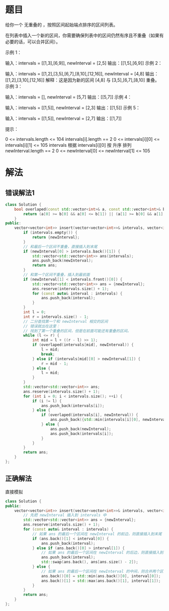 # 题目
给你一个 无重叠的 ，按照区间起始端点排序的区间列表。

在列表中插入一个新的区间，你需要确保列表中的区间仍然有序且不重叠（如果有必要的话，可以合并区间）。

 

示例 1：

输入：intervals = [[1,3],[6,9]], newInterval = [2,5]
输出：[[1,5],[6,9]]
示例 2：

输入：intervals = [[1,2],[3,5],[6,7],[8,10],[12,16]], newInterval = [4,8]
输出：[[1,2],[3,10],[12,16]]
解释：这是因为新的区间 [4,8] 与 [3,5],[6,7],[8,10] 重叠。
示例 3：

输入：intervals = [], newInterval = [5,7]
输出：[[5,7]]
示例 4：

输入：intervals = [[1,5]], newInterval = [2,3]
输出：[[1,5]]
示例 5：

输入：intervals = [[1,5]], newInterval = [2,7]
输出：[[1,7]]
 

提示：

0 <= intervals.length <= 104
intervals[i].length == 2
0 <= intervals[i][0] <= intervals[i][1] <= 105
intervals 根据 intervals[i][0] 按 升序 排列
newInterval.length == 2
0 <= newInterval[0] <= newInterval[1] <= 105

# 解法
## 错误解法1
```c++
class Solution {
    bool overlaped(const std::vector<int>& a, const std::vector<int>& b) {
        return (a[0] >= b[0] && a[0] <= b[1]) || (a[1] >= b[0] && a[1] <= b[1]);
    }
public:
    vector<vector<int>> insert(vector<vector<int>>& intervals, vector<int>& newInterval) {
        if (intervals.empty()) {
            return {newInterval};
        }
        // 和最后一个区间不重叠，直接插入到末尾
        if (newInterval[0] > intervals.back()[1]) {
            std::vector<std::vector<int>> ans(intervals);
            ans.push_back(newInterval);
            return ans;
        }
        // 和第一个区间不重叠，插入到最前面
        if (newInterval[1] < intervals.front()[0]) {
            std::vector<std::vector<int>> ans = {newInterval};
            ans.reserve(intervals.size() + 1);
            for (const auto& interval : intervals) {
                ans.push_back(interval);
            }
        }
        int l = 0;
        int r = intervals.size() - 1;
        // 二分查找第一个和 newInterval 相交的区间
        // 错误就出在这里：
        // 找到了第一个重叠的区间，但是在前面可能还有重叠的区间。
        while (l <= r) {
            int mid = l + ((r - l) >> 1);
            if (overlaped(intervals[mid], newInterval)) {
                l = mid;
                break;
            } else if (intervals[mid][0] > newInterval[1]) {
                r = mid - 1;
            } else {
                l = mid;
            }
        }
        std::vector<std::vector<int>> ans;
        ans.reserve(intervals.size() + 1);
        for (int i = 0; i < intervals.size(); ++i) {
            if (i != l) {
                ans.push_back(intervals[i]);
            } else {
                if (overlaped(intervals[i], newInterval)) {
                    ans.push_back({std::min(intervals[i][0], newInterval[0]), std::max(intervals[i][1], newInterval[1])});
                } else {
                    ans.push_back(newInterval);
                    ans.push_back(intervals[i]);
                }
            }
        }
        return ans;
    }
};
```

## 正确解法
直接模拟
```c++
class Solution {
public:
    vector<vector<int>> insert(vector<vector<int>>& intervals, vector<int>& newInterval) {
        // 先把 newInterval 插入到 intervals 中
        std::vector<std::vector<int>> ans = {newInterval};
        ans.reserve(intervals.size() + 1);
        for (const auto& interval : intervals) {
            // 如果 ans 的最后一个区间在 newInterval 的前边，则直接插入到末尾
            if (ans.back()[1] < interval[0]) {
                ans.push_back(interval);
            } else if (ans.back()[0] > interval[1]) {
                // 如果 ans 的最后一个区间在 newInterval 的后边，则直接插入到最前面，并且交换最后两个区间的位置
                ans.push_back(interval);
                std::swap(ans.back(), ans[ans.size() - 2]);
            } else {
                // 如果 ans 的最后一个区间在 newInterval 的中间，则合并两个区间
                ans.back()[0] = std::min(ans.back()[0], interval[0]);
                ans.back()[1] = std::max(ans.back()[1], interval[1]);
            }
        }
        return ans;
    }
};
```